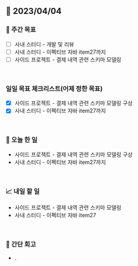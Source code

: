 ## 📅 2023/04/04


### 👏 주간 목표

- [ ] 사내 스터디 - 개발 및 리뷰
- [ ] 사내 스터디 - 이펙티브 자바 item27까지
- [ ] 사이드 프로젝트 - 결제 내역 관련 스키마 모델링

<br/>

### 일일 목표 체크리스트(어제 정한 목표)

- [x] 사이드 프로젝트 - 결제 내역 관련 스키마 모델링 구상
- [x] 사내 스터디 - 이펙티브 자바 item27까지

<br/>

### 💯 오늘 한 일

- 사이드 프로젝트 - 결제 내역 관련 스키마 모델링 구상
- 사내 스터디 - 이펙티브 자바 item27까지

<br/>

### 📈 내일 할 일

- 사이드 프로젝트 - 결제 내역 관련 스키마 모델링
- 사내 스터디 - 이펙티브 자바 item27

<br/>

### 🤔 간단 회고

- .
 
